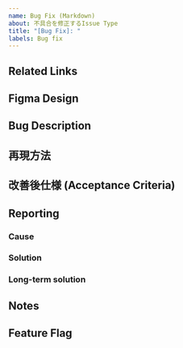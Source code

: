 ```yaml
---
name: Bug Fix (Markdown)
about: 不具合を修正するIssue Type
title: "[Bug Fix]: "
labels: Bug fix
---
```


## Related Links
<!-- 関連する Issue や、 Slack のリンクを記載する --> 

## Figma Design
<!-- FigmaのDesignリンクを記載する。 --> 

## Bug Description
<!-- 現状のバグ状況を記載する。記載方法は、誰が、何をすると、何が起きるか、を記載する。 --> 

## 再現方法
<!-- どうしたら、再現されるかの詳細手順を箇条書きで記載する。（又は、動画があればそちらを添付する。） -->

## 改善後仕様 (Acceptance Criteria)

## Reporting
### Cause

### Solution

### Long-term solution

## Notes

## Feature Flag

